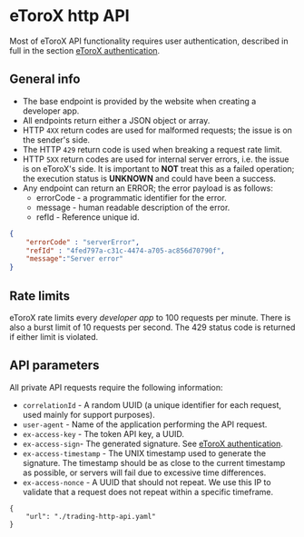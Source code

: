 # eToroX http API

Most of eToroX API functionality requires user authentication, described in full in the section [eToroX authentication](./authentication).

## General info
* The base endpoint is provided by the website when creating a developer app.
* All endpoints return either a JSON object or array.
* HTTP `4XX` return codes are used for malformed requests;
  the issue is on the sender's side.
* The HTTP `429` return code is used when breaking a request rate limit.
* HTTP `5XX` return codes are used for internal server errors, i.e. the issue is on
  eToroX's side.
  It is important to **NOT** treat this as a failed operation; the execution status is
  **UNKNOWN** and could have been a success.
* Any endpoint can return an ERROR; the error payload is as follows:
    * errorCode - a programmatic identifier for the error.
    * message - human readable description of the error.
    * refId - Reference unique id.
```json
{
    "errorCode" : "serverError",
    "refId" : "4fed797a-c31c-4474-a705-ac856d70790f",
    "message":"Server error"
}
```

## Rate limits
eToroX rate limits every *developer app* to 100 requests per minute. There is also a burst limit of 10 requests per second.
The 429 status code is returned if either limit is violated.

## API parameters 
All private API requests require the following information:
* `correlationId` - A random UUID (a unique identifier for each request, used mainly for support purposes).
* `user-agent` - Name of the application performing the API request.
* `ex-access-key` - The token API key, a UUID.
* `ex-access-sign`- The generated signature. See [eToroX authentication](authentication).
* `ex-access-timestamp` - The UNIX  timestamp used to generate the signature. The timestamp should be as close to the current timestamp as possible, or servers will fail due to excessive time differences.
* `ex-access-nonce` - A UUID that should not repeat. We use this IP to validate that a request does not repeat within a specific timeframe.

```embed-swagger
{         
    "url": "./trading-http-api.yaml"
}
```